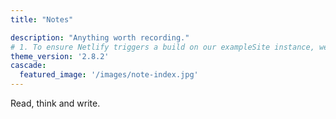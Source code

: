 ```yaml
---
title: "Notes"

description: "Anything worth recording."
# 1. To ensure Netlify triggers a build on our exampleSite instance, we need to change a file in the exampleSite directory.
theme_version: '2.8.2'
cascade:
  featured_image: '/images/note-index.jpg'
---
```

Read, think and write.
